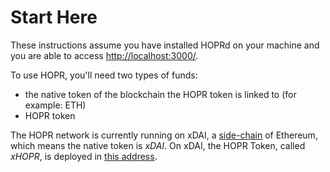 <!-- ---
description: The tokens used on the HOPR network
--- -->

# Start Here

These instructions assume you have installed HOPRd on your machine and you are able to access [http://localhost:3000/](http://localhost:3000/).

To use HOPR, you'll need two types of funds:

- the native token of the blockchain the HOPR token is linked to (for example: ETH)
- HOPR token

The HOPR network is currently running on xDAI, a [side-chain](https://www.xdaichain.com/) of Ethereum, which means the native token is *xDAI*.
On xDAI, the HOPR Token, called *xHOPR*, is deployed in [this address](https://blockscout.com/poa/xdai/address/0x12481c3Ed97b32D94E71C2039DBC44432ADD39a0/transactions).

<!-- After mainnet launch, the native token will be gETH and the HOPR token will simply be HOPR. However, for our various testnets HOPR will be running on a variety of different chains. -->
